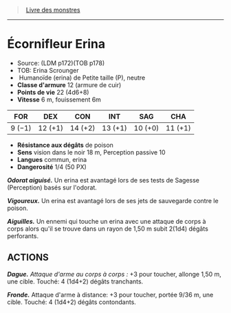 ﻿> [Livre des monstres](tome_of_beasts_old.md)

---

# Écornifleur Erina

- Source: (LDM p172)(TOB p178)
- TOB: Erina Scrounger
-  Humanoïde (erina) de Petite taille (P), neutre
- **Classe d'armure** 12 (armure de cuir)
- **Points de vie** 22 (4d6+8)
- **Vitesse** 6 m, fouissement 6m

|FOR|DEX|CON|INT|SAG|CHA|
|---|---|---|---|---|---|
|9 (−1)|12 (+1)|14 (+2)|13 (+1)|10 (+0)|11 (+1)|

- **Résistance aux dégâts** de poison
- **Sens** vision dans le noir 18 m, Perception passive 10
- **Langues** commun, erina
- **Dangerosité** 1/4 (50 PX)

**_Odorat aiguisé._** Un erina est avantagé lors de ses tests de Sagesse (Perception) basés sur l'odorat.

**_Vigoureux._** Un erina est avantagé lors de ses jets de sauvegarde contre le poison.

**_Aiguilles._** Un ennemi qui touche un erina avec une attaque de corps à corps alors qu'il se trouve dans un rayon de 1,50 m subit 2(1d4) dégâts perforants.

## ACTIONS

**_Dague._** _Attaque d'arme au corps à corps :_ +3 pour toucher, allonge 1,50 m, une cible. Touché: 4 (1d4+2) dégâts tranchants.

**_Fronde._** Attaque d'arme à distance: +3 pour toucher, portée 9/36 m, une cible. Touché: 4 (1d4+2) dégâts contondants.

